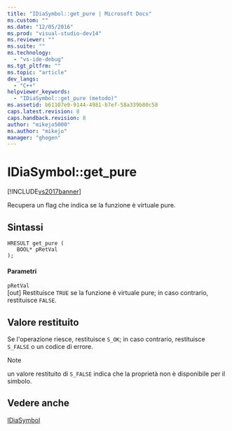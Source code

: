```yaml
---
title: "IDiaSymbol::get_pure | Microsoft Docs"
ms.custom: ""
ms.date: "12/05/2016"
ms.prod: "visual-studio-dev14"
ms.reviewer: ""
ms.suite: ""
ms.technology: 
  - "vs-ide-debug"
ms.tgt_pltfrm: ""
ms.topic: "article"
dev_langs: 
  - "C++"
helpviewer_keywords: 
  - "IDiaSymbol::get_pure (metodo)"
ms.assetid: b61107e9-9144-4981-b7ef-58a339b80c58
caps.latest.revision: 8
caps.handback.revision: 8
author: "mikejo5000"
ms.author: "mikejo"
manager: "ghogen"
---
```

# IDiaSymbol::get_pure
[!INCLUDE[vs2017banner](../../code-quality/includes/vs2017banner.md)]

Recupera un flag che indica se la funzione è virtuale pure.  
  
## Sintassi  
  
```cpp#  
HRESULT get_pure (   
   BOOL* pRetVal  
);  
```  
  
#### Parametri  
 `pRetVal`  
 \[out\]  Restituisce `TRUE` se la funzione è virtuale pure; in caso contrario, restituisce  `FALSE`.  
  
## Valore restituito  
 Se l'operazione riesce, restituisce `S_OK`; in caso contrario, restituisce  `S_FALSE` o un codice di errore.  
  
> [!NOTE]
>  un valore restituito di `S_FALSE` indica che la proprietà non è disponibile per il simbolo.  
  
## Vedere anche  
 [IDiaSymbol](../../debugger/debug-interface-access/idiasymbol.md)